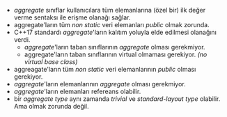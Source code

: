* _aggregate_ sınıflar kullanıcılara tüm elemanlarına (özel bir) ilk değer verme sentaksı ile erişme olanağı sağlar.
* aggregate'ların tüm _non static_ veri elemanları _public_ olmak zorunda. 
* C++17 standardı _aggregate_'ların kalıtım yoluyla elde edilmesi olanağını verdi.
  * _aggregate_'ların taban sınıflarının _aggregate_ olması gerekmiyor.
  * aggregate'ların taban sınıflarının virtual olmaması gerekiyor. _(no virtual base class)_
* aggreagate'ların tüm _non static_ veri elemanlarının _public_ olması gerekiyor. 
* _aggregate_'ların elemanlarının _aggregate_ olması gerekmiyor.
* _aggregate_'ların elemanları refereans olabilir.
* bir _aggregate type_ aynı zamanda _trivial_ ve _standard-layout type_ olabilir. Ama olmak zorunda değil. 
